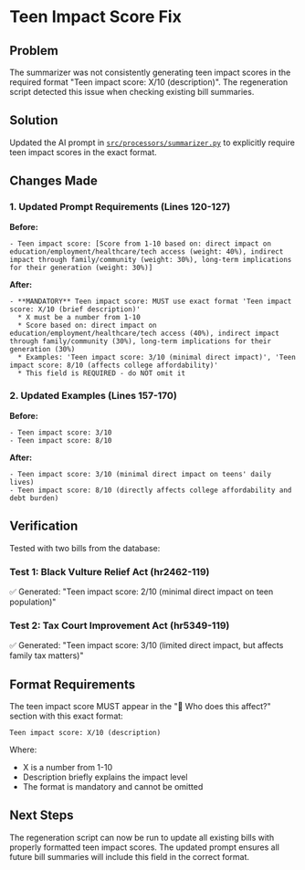 # Teen Impact Score Fix

## Problem
The summarizer was not consistently generating teen impact scores in the required format "Teen impact score: X/10 (description)". The regeneration script detected this issue when checking existing bill summaries.

## Solution
Updated the AI prompt in [`src/processors/summarizer.py`](src/processors/summarizer.py) to explicitly require teen impact scores in the exact format.

## Changes Made

### 1. Updated Prompt Requirements (Lines 120-127)
**Before:**
```
- Teen impact score: [Score from 1-10 based on: direct impact on education/employment/healthcare/tech access (weight: 40%), indirect impact through family/community (weight: 30%), long-term implications for their generation (weight: 30%)]
```

**After:**
```
- **MANDATORY** Teen impact score: MUST use exact format 'Teen impact score: X/10 (brief description)'
  * X must be a number from 1-10
  * Score based on: direct impact on education/employment/healthcare/tech access (40%), indirect impact through family/community (30%), long-term implications for their generation (30%)
  * Examples: 'Teen impact score: 3/10 (minimal direct impact)', 'Teen impact score: 8/10 (affects college affordability)'
  * This field is REQUIRED - do NOT omit it
```

### 2. Updated Examples (Lines 157-170)
**Before:**
```
- Teen impact score: 3/10
- Teen impact score: 8/10
```

**After:**
```
- Teen impact score: 3/10 (minimal direct impact on teens' daily lives)
- Teen impact score: 8/10 (directly affects college affordability and debt burden)
```

## Verification

Tested with two bills from the database:

### Test 1: Black Vulture Relief Act (hr2462-119)
✅ Generated: "Teen impact score: 2/10 (minimal direct impact on teen population)"

### Test 2: Tax Court Improvement Act (hr5349-119)
✅ Generated: "Teen impact score: 3/10 (limited direct impact, but affects family tax matters)"

## Format Requirements

The teen impact score MUST appear in the "👥 Who does this affect?" section with this exact format:
```
Teen impact score: X/10 (description)
```

Where:
- X is a number from 1-10
- Description briefly explains the impact level
- The format is mandatory and cannot be omitted

## Next Steps

The regeneration script can now be run to update all existing bills with properly formatted teen impact scores. The updated prompt ensures all future bill summaries will include this field in the correct format.